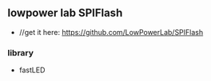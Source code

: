 

## lowpower lab SPIFlash 
- //get it here: https://github.com/LowPowerLab/SPIFlash

### library

- fastLED